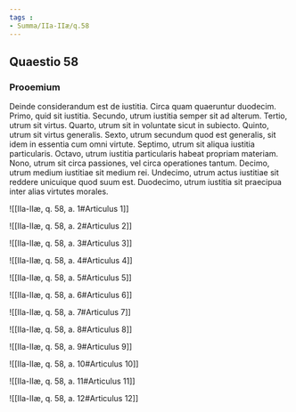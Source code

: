 ```yaml
---
tags : 
- Summa/IIa-IIæ/q.58
---
```


## Quaestio 58

### Prooemium

Deinde considerandum est de iustitia. Circa quam quaeruntur duodecim. Primo, quid sit iustitia. Secundo, utrum iustitia semper sit ad alterum. Tertio, utrum sit virtus. Quarto, utrum sit in voluntate sicut in subiecto. Quinto, utrum sit virtus generalis. Sexto, utrum secundum quod est generalis, sit idem in essentia cum omni virtute. Septimo, utrum sit aliqua iustitia particularis. Octavo, utrum iustitia particularis habeat propriam materiam. Nono, utrum sit circa passiones, vel circa operationes tantum. Decimo, utrum medium iustitiae sit medium rei. Undecimo, utrum actus iustitiae sit reddere unicuique quod suum est. Duodecimo, utrum iustitia sit praecipua inter alias virtutes morales.

![[IIa-IIæ, q. 58, a. 1#Articulus 1]]

![[IIa-IIæ, q. 58, a. 2#Articulus 2]]

![[IIa-IIæ, q. 58, a. 3#Articulus 3]]

![[IIa-IIæ, q. 58, a. 4#Articulus 4]]

![[IIa-IIæ, q. 58, a. 5#Articulus 5]]

![[IIa-IIæ, q. 58, a. 6#Articulus 6]]

![[IIa-IIæ, q. 58, a. 7#Articulus 7]]

![[IIa-IIæ, q. 58, a. 8#Articulus 8]]

![[IIa-IIæ, q. 58, a. 9#Articulus 9]]

![[IIa-IIæ, q. 58, a. 10#Articulus 10]]

![[IIa-IIæ, q. 58, a. 11#Articulus 11]]

![[IIa-IIæ, q. 58, a. 12#Articulus 12]]


